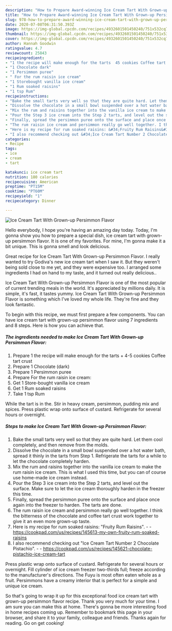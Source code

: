 ```yaml
---
description: "How to Prepare Award-winning Ice Cream Tart With Grown-up Persimmon Flavor"
title: "How to Prepare Award-winning Ice Cream Tart With Grown-up Persimmon Flavor"
slug: 978-how-to-prepare-award-winning-ice-cream-tart-with-grown-up-persimmon-flavor
date: 2020-07-08T06:31:50.393Z
image: https://img-global.cpcdn.com/recipes/4932601501450240/751x532cq70/ice-cream-tart-with-grown-up-persimmon-flavor-recipe-main-photo.jpg
thumbnail: https://img-global.cpcdn.com/recipes/4932601501450240/751x532cq70/ice-cream-tart-with-grown-up-persimmon-flavor-recipe-main-photo.jpg
cover: https://img-global.cpcdn.com/recipes/4932601501450240/751x532cq70/ice-cream-tart-with-grown-up-persimmon-flavor-recipe-main-photo.jpg
author: Hannah Goodwin
ratingvalue: 4.7
reviewcount: 25843
recipeingredient:
- "1 the recipe will make enough for the tarts  45 cookies Coffee tart crust"
- "1 Chocolate dark"
- "1 Persimmon puree"
- " For the rum raisin ice cream"
- "1 Storebought vanilla ice cream"
- "1 Rum soaked raisins"
- "1 tsp Rum"
recipeinstructions:
- "Bake the small tarts very well so that they are quite hard. Let them cool completely, and then remove from the molds."
- "Dissolve the chocolate in a small bowl suspended over a hot water bath, spread it thinly in the tarts from Step 1. Refrigerate the tarts for a while to let the chocolate completely harden."
- "Mix the rum and raisins together into the vanilla ice cream to make the rum raisin ice cream. This is what I used this time, but you can of course use home-made ice cream instead."
- "Pour the Step 3 ice cream into the Step 2 tarts, and level out the surface. Make sure to let the ice cream thoroughly harden in the freezer this time."
- "Finally, spread the persimmon puree onto the surface and place once again into the freezer to harden. The tarts are done."
- "The rum raisin ice cream and persimmon really go well together. I think the bitterness of the chocolate and coffee tart crust work together to give it an even more grown-up taste."
- "Here is my recipe for rum soaked raisins: &#34;Fruity Rum Raisins&#34;.  https://cookpad.com/us/recipes/145613-my-own-fruity-rum-soaked-raisins"
- "I also recommend checking out &#34;Ice Cream Tart Number 2 Chocolate Pistachio&#34;.  https://cookpad.com/us/recipes/145621-chocolate-pistachio-ice-cream-tart"
categories:
- Recipe
tags:
- ice
- cream
- tart

katakunci: ice cream tart 
nutrition: 180 calories
recipecuisine: American
preptime: "PT15M"
cooktime: "PT60M"
recipeyield: "1"
recipecategory: Dinner

---
```



![Ice Cream Tart With Grown-up Persimmon Flavor](https://img-global.cpcdn.com/recipes/4932601501450240/751x532cq70/ice-cream-tart-with-grown-up-persimmon-flavor-recipe-main-photo.jpg)

Hello everybody, I hope you're having an amazing day today. Today, I'm gonna show you how to prepare a special dish, ice cream tart with grown-up persimmon flavor. It is one of my favorites. For mine, I'm gonna make it a bit unique. This is gonna smell and look delicious.

Great recipe for Ice Cream Tart With Grown-up Persimmon Flavor. I really wanted to try Godiva&#39;s new ice cream tart when I saw it. But they weren&#39;t being sold close to me yet, and they were expensive too. I arranged some ingredients I had on hand to my taste, and it turned out really delicious..

Ice Cream Tart With Grown-up Persimmon Flavor is one of the most popular of current trending meals in the world. It's appreciated by millions daily. It is simple, it's fast, it tastes yummy. Ice Cream Tart With Grown-up Persimmon Flavor is something which I've loved my whole life. They're fine and they look fantastic.


To begin with this recipe, we must first prepare a few components. You can have ice cream tart with grown-up persimmon flavor using 7 ingredients and 8 steps. Here is how you can achieve that.

<!--inarticleads1-->

##### The ingredients needed to make Ice Cream Tart With Grown-up Persimmon Flavor:

1. Prepare 1 the recipe will make enough for the tarts + 4-5 cookies Coffee tart crust
1. Prepare 1 Chocolate (dark)
1. Prepare 1 Persimmon puree
1. Prepare  For the rum raisin ice cream:
1. Get 1 Store-bought vanilla ice cream
1. Get 1 Rum soaked raisins
1. Take 1 tsp Rum


While the tart is in the. Stir in heavy cream, persimmon, pudding mix and spices. Press plastic wrap onto surface of custard. Refrigerate for several hours or overnight. 

<!--inarticleads2-->

##### Steps to make Ice Cream Tart With Grown-up Persimmon Flavor:

1. Bake the small tarts very well so that they are quite hard. Let them cool completely, and then remove from the molds.
1. Dissolve the chocolate in a small bowl suspended over a hot water bath, spread it thinly in the tarts from Step 1. Refrigerate the tarts for a while to let the chocolate completely harden.
1. Mix the rum and raisins together into the vanilla ice cream to make the rum raisin ice cream. This is what I used this time, but you can of course use home-made ice cream instead.
1. Pour the Step 3 ice cream into the Step 2 tarts, and level out the surface. Make sure to let the ice cream thoroughly harden in the freezer this time.
1. Finally, spread the persimmon puree onto the surface and place once again into the freezer to harden. The tarts are done.
1. The rum raisin ice cream and persimmon really go well together. I think the bitterness of the chocolate and coffee tart crust work together to give it an even more grown-up taste.
1. Here is my recipe for rum soaked raisins: &#34;Fruity Rum Raisins&#34;. -  - https://cookpad.com/us/recipes/145613-my-own-fruity-rum-soaked-raisins
1. I also recommend checking out &#34;Ice Cream Tart Number 2 Chocolate Pistachio&#34;. -  - https://cookpad.com/us/recipes/145621-chocolate-pistachio-ice-cream-tart


Press plastic wrap onto surface of custard. Refrigerate for several hours or overnight. Fill cylinder of ice cream freezer two-thirds full; freeze according to the manufacturer&#39;s directions. The Fuyu is most often eaten whole as a fruit. Persimmons have a creamy interior that is perfect for a simple and unique ice cream. 

So that's going to wrap it up for this exceptional food ice cream tart with grown-up persimmon flavor recipe. Thank you very much for your time. I am sure you can make this at home. There's gonna be more interesting food in home recipes coming up. Remember to bookmark this page in your browser, and share it to your family, colleague and friends. Thanks again for reading. Go on get cooking!
